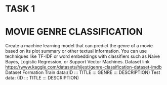 # TASK 1
# MOVIE GENRE CLASSIFICATION
Create a machine learning model that can predict the genre of a
movie based on its plot summary or other textual information. You
can use techniques like TF-IDF or word embeddings with classifiers
such as Naive Bayes, Logistic Regression, or Support Vector
Machines.
Dataset link 
https://www.kaggle.com/datasets/hijest/genre-classification-dataset-imdb
Dataset Formation
Train data:(ID ::: TITLE ::: GENRE ::: DESCRIPTION)
Test data: (ID ::: TITLE ::: DESCRIPTION)

